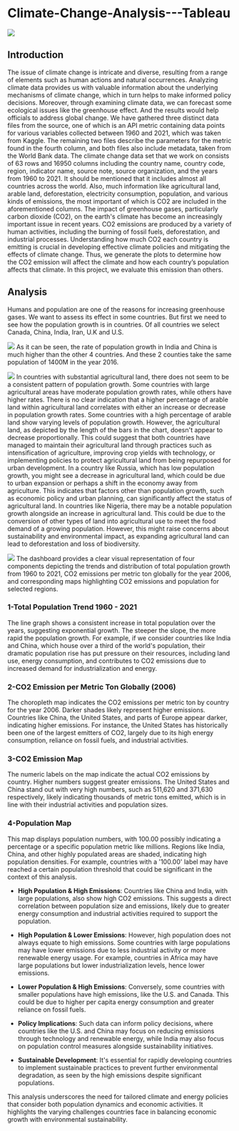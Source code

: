 # Climate-Change-Analysis---Tableau
![](climatechange.jpg)
## Introduction
The issue of climate change is intricate and diverse, resulting from a range of elements such as human actions and natural occurrences. Analyzing climate data provides us with valuable information about the underlying mechanisms of climate change, which in turn helps to make informed policy decisions. Moreover, through examining climate data, we can forecast some ecological issues like the greenhouse effect. And the results would help officials to address global change.
We have gathered three distinct data files from the source, one of which is an API metric containing data points for various variables collected between 1960 and 2021, which was taken from Kaggle. The remaining two files describe the parameters for the metric found in the fourth column, and both files also include metadata, taken from the World Bank data. The climate change data set that we work on consists of 63 rows and 16950 columns including the country name, country code, region, indicator name, source note, source organization, and the years from 1960 to 2021. It should be mentioned that it includes almost all countries across the world. Also, much information like agricultural land, arable land, deforestation, electricity consumption, population, and various kinds of emissions, the most important of which is CO2 are included in the aforementioned columns.
The impact of greenhouse gases, particularly carbon dioxide (CO2), on the earth's climate has become an increasingly important issue in recent years. CO2 emissions are produced by a variety of human activities, including the burning of fossil fuels, deforestation, and industrial processes. Understanding how much CO2 each country is emitting is crucial in developing effective climate policies and mitigating the effects of climate change. Thus, we generate the plots to determine how the CO2 emission will affect the climate and how each country’s population affects that climate. In this project, we evaluate this emission than others.

## Analysis 
Humans and population are one of the reasons for increasing greenhouse gases. We want to assess its effect in some countries. But first we need to see how the population growth is in countries. Of all countries we select Canada, China, India, Iran, U.K and U.S.

![](populationtrend.png)
As it can be seen, the rate of population growth in India and China is much higher than the other 4 countries. And these 2 counties take the same population of 1400M in the year 2016.

![](Agriculturallandarable.png)
In countries with substantial agricultural land, there does not seem to be a consistent pattern of population growth. Some countries with large agricultural areas have moderate population growth rates, while others have higher rates. There is no clear indication that a higher percentage of arable land within agricultural land correlates with either an increase or decrease in population growth rates. Some countries with a high percentage of arable land show varying levels of population growth. However, the agricultural land, as depicted by the length of the bars in the chart, doesn't appear to decrease proportionally. This could suggest that both countries have managed to maintain their agricultural land through practices such as intensification of agriculture, improving crop yields with technology, or implementing policies to protect agricultural land from being repurposed for urban development. In a country like Russia, which has low population growth, you might see a decrease in agricultural land, which could be due to urban expansion or perhaps a shift in the economy away from agriculture. This indicates that factors other than population growth, such as economic policy and urban planning, can significantly affect the status of agricultural land. In countries like Nigeria, there may be a notable population growth alongside an increase in agricultural land. This could be due to the conversion of other types of land into agricultural use to meet the food demand of a growing population. However, this might raise concerns about sustainability and environmental impact, as expanding agricultural land can lead to deforestation and loss of biodiversity.

![](CO2emissionbypopulation.png)
The dashboard provides a clear visual representation of four components depicting the trends and distribution of total population growth from 1960 to 2021, CO2 emissions per metric ton globally for the year 2006, and corresponding maps highlighting CO2 emissions and population for selected regions.

### 1-Total Population Trend 1960 - 2021
The line graph shows a consistent increase in total population over the years, suggesting exponential growth. The steeper the slope, the more rapid the population growth. For example, if we consider countries like India and China, which house over a third of the world's population, their dramatic population rise has put pressure on their resources, including land use, energy consumption, and contributes to CO2 emissions due to increased demand for industrialization and energy.

### 2-CO2 Emission per Metric Ton Globally (2006)
The choropleth map indicates the CO2 emissions per metric ton by country for the year 2006. Darker shades likely represent higher emissions. Countries like China, the United States, and parts of Europe appear darker, indicating higher emissions. For instance, the United States has historically been one of the largest emitters of CO2, largely due to its high energy consumption, reliance on fossil fuels, and industrial activities.

### 3-CO2 Emission Map
The numeric labels on the map indicate the actual CO2 emissions by country. Higher numbers suggest greater emissions. The United States and China stand out with very high numbers, such as 511,620 and 371,630 respectively, likely indicating thousands of metric tons emitted, which is in line with their industrial activities and population sizes.

### 4-Population Map
This map displays population numbers, with 100.00 possibly indicating a percentage or a specific population metric like millions. Regions like India, China, and other highly populated areas are shaded, indicating high population densities. For example, countries with a '100.00' label may have reached a certain population threshold that could be significant in the context of this analysis.


- **High Population & High Emissions**: Countries like China and India, with large populations, also show high CO2 emissions. This suggests a direct correlation between population size and emissions, likely due to greater energy consumption and industrial activities required to support the population.

- **High Population & Lower Emissions**: However, high population does not always equate to high emissions. Some countries with large populations may have lower emissions due to less industrial activity or more renewable energy usage. For example, countries in Africa may have large populations but lower industrialization levels, hence lower emissions.

- **Lower Population & High Emissions**: Conversely, some countries with smaller populations have high emissions, like the U.S. and Canada. This could be due to higher per capita energy consumption and greater reliance on fossil fuels.

- **Policy Implications**: Such data can inform policy decisions, where countries like the U.S. and China may focus on reducing emissions through technology and renewable energy, while India may also focus on population control measures alongside sustainability initiatives.

- **Sustainable Development**: It's essential for rapidly developing countries to implement sustainable practices to prevent further environmental degradation, as seen by the high emissions despite significant populations.

This analysis underscores the need for tailored climate and energy policies that consider both population dynamics and economic activities. It highlights the varying challenges countries face in balancing economic growth with environmental sustainability.
